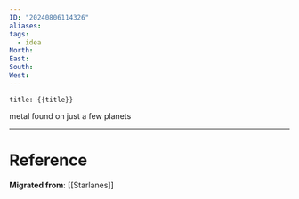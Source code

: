 ```yaml
---
ID: "20240806114326"
aliases: 
tags:
  - idea
North: 
East: 
South: 
West:
---
```

```toc
title: {{title}}
```

metal found on just a few planets

---

# Reference

**Migrated from**: [[Starlanes]]